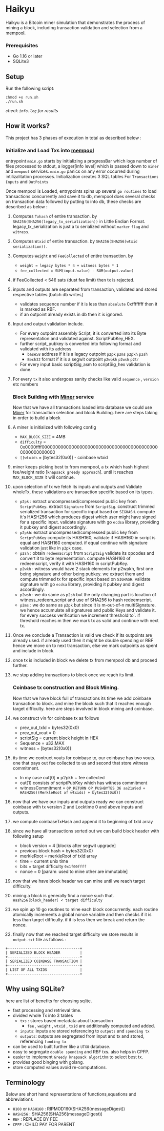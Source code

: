 # Haikyu

Haikyu is a Bitcoin miner simulation that demonstrates the process of mining a block, including transaction validation and selection from a mempool.

### Prerequisites
- Go 1.16 or later
- SQLite3

## Setup
Run the following script:
```shell
chmod +x run.sh
./run.sh 
```
*check `info.log` for results*

## How it works?
This project has 3 phases of execution in total as described below :

### Initialize and Load Txs into [mempool](./internal/mempool/mempool.go)  
entrypoint `main.go` starts by initializing a progressBar which logs number of files processed to stdout, a logger[info level] which is passed down to `miner` and `mempool` services. `main.go` panics on any error occurred during intilizalitation processes. Initialization creates 3 SQL tables For `Transactions` `Inputs` and `OutPoints`

Once mempool is Loaded, entrypoints spins up several `go routines` to load transactions concurrently and save it to db, mempool does several checks on transaction data followed by putting tx into db, these checks are described as below :
1. Computes `Txhash` of entire transaction. by `SHA256(SHA256(legacy_tx_serialization))` in Little Endian Format.  legacy_tx_serialization is just a tx serialized without `marker` `flag` and `witness`.
2. Computes `Wtxid` of entire transaction. by `SHA256(SHA256(wtxid serialization))`.
3. Computes `Weight` and `FeeCollected` of entire transaction. by 
    - `weight = legacy bytes * 4 + witness bytes * 1`
    - `fee_collected = SUM(input.value) - SUM(output.value)`
4. if FeeCollected < 546 sats (dust fee limit) then tx is rejected.
5. inputs and outputs are separated from transaction, validated and stored respective tables [batch db writes]
    - validates sequence number if it is less than `absolute` 0xffffffff  then it is marked as RBF.
    - if an outpoint already exists in db then it is ignored.
6. Input and output validation include.
    - For every outpoint assembly Script, it is converted into its Byte representation and validated against. ScriptPubKey_HEX.
    - further script_pubkey is converted into following format and validated with its address
        - `base58` address if it is a legacy outpoint `p2pk` `p2ms` `p2pkh` `p2sh` 
        - `Bech32` format if it is a segwit outpoint `p2wpkh` `p2wsh` `p2tr`
    - For every input basic scriptSig_asm to scriptSig_hex validation is done.
7. For every `tx` it also undergoes sanity checks like valid `sequence` , `version` etc numbers

    ### Block Building with [Miner](./internal/miner/miner.go) service
    Now that we have all transactions loaded into database we could use [Miner](./internal/miner/miner.go) for transaction selection and block Building. here are steps taking in order to build a block
1. A miner is initialized with following config 
    - `MAX_BLOCK_SIZE` = 4MB 
    - `difficulty` = 0x0000ffff00000000000000000000000000000000000000000000000000000000
    - `[]wtxids` = [bytes32(0x0)] - coinbase wtxid
2. miner keeps picking best tx from mempool, a tx which hash highest fee/weight ratio [`knapsack greedy approach`]. until it reaches `MAX_BLOCK_SIZE` it will continue.
3. upon selection of tx we fetch its inputs and outputs and Validate wholeTx, these validations are transaction specific based on its types.
    - `p2pk` :  extract uncompressed/compressed public key from     `ScriptPubKey`. extract `Signature` from `ScriptSig`. construct trimmed serialized transaction for specific input based on `SIGHASH`. compute it's HASH256 which produces digest which user might have signed for a specific input. validate signature with go `ecdsa` library, providing it pubkey and digest accordingly.
    - `p2pkh`: extract  uncompressed/compressed public key from     `ScriptPubKey` compute its HASH160, validate if HASH160 in script is equal and HASH160 computed. if equal continue with signature validation just like in `p2pk` case.
    - `p2sh` : obtain `redeemScript` from `ScriptSig` validate its opcodes and convert it to byte representation. compute HASH160 of redeemscript, verify it with HASH160 in scriptPubKey.
    - `p2wkh` : witness would have 2 stack elements for p2wpkh, first one being signature and other being pubkey. we extract them and compute trimmed tx for specific input based on `SIGHASH`. validate signature with go `ecdsa` library, providing it pubkey and digest accordingly.
    - `p2wsh` : we do same as `p2sh` but the only changing part is location of witness_redeem_script and use of SHA256 to hash redeemscript.
    - `p2ms` : we do same as `p2pk` but since it is m-out-of-n multiSignature. we hence accumulate all signatures and public Keys and validate it. for every success verification we increment threshold to`. if threshold reaches m then we mark tx as valid and continue with next tx.
4. Once we conclude a Transaction is valid we check if its outpoints are already used. if already used then it might be double spending or RBF hence we move on to next transaction, else we mark outpoints as spent and include in block.
5. once tx is included in block we delete tx from mempool db and proceed further.
6. we stop adding transactions to block once we reach its limit.

    ### Coinbase tx construction and Block Mining.
    Now that we have block full of transactions its time we add coinbase transaction to block. and mine the block such that it reaches enough target difficulty. here are steps involved in block mining and coinbase.
1. we construct vin for coinbase tx as follows
    -  prev_out_txId = bytes32(0x0) 
    -  prev_out_vout = 0
    -  scriptSig = current block height in HEX
    -  Sequence = u32.MAX
    -  witness = [bytes32(0x0)]
2. its time we contruct vouts for coinbase tx, our coinbase has two vouts. one that pays out fee collected to us and second that store witness commitment.
    - In my case out[0] = p2pkh + fee collected
    - out[1] consists of scriptPubKey which has witness commitment
    - witnessCommitment = `OP_RETURN OP_PUSHBYTES_36 aa21a9ed + HASH256((MerkleRoot of wtxids) + bytes32(0x0))`
3. now that we have our inputs and outputs ready we can construct coinbase with tx version 2 and Locktime 0 and above inputs and outputs.
4. we compute coinbaseTxHash and append it to beginning of txId array
5. since we have all transactions sorted out we can build block header with following setup
    - block version = 4 [blocks after segwit upgrade]
    - previous block hash = bytes32(0x0)
    - merkleRoot = merkleRoot of txId array
    - time = current unix time
    - bits = target difficulty `0x1f00ffff`
    - nonce = 0 [param: used to mine other are immutable]
6. now that we have block header we can mine until we reach target difficulty.
7. mining a block is generally find a nonce such that. `Hash256(block_header) < target difficulty`
8. we spin up 10 go routines to mine each block concurrently. each routine atomically increments a global nonce variable and then checks if it is less than target difficulty. if it is less then we break and return the nonce.
9. finally now that we reached target difficulty we store results in `output.txt` file as follows :
```
+---------------------------------+
| SERIALIZED BLOCK HEADER         |
+---------------------------------+
| SERIALIZED COINBASE TRANSACTION |
+---------------------------------+
| LIST OF ALL TXIDS               |
+---------------------------------+
```

## Why using SQLite?
here are list of benefits for choosing sqlite.
- fast processing and retrieval time.
- divided whole Tx into 3 tables
    - `txs` : stores based metadata about transaction
        - `fee` , `weight` , `wtxid` , `txid` are additionally computed and added.
    - `inputs`: inputs are stored referencing to `outputs` and `spending tx`
    - `outputs`: outputs are segregated from input and tx and stored, referencing `funding tx`
- can be used to built further like a `UTXO` database. 
- easy to segregate `double spending` and RBF txs. also helps in CPFP.
- easier to implement `Greedy knapsack algorithm` to select best tx.
- provides good binging with golang.
- store computed values avoid re-computations.


## Terminology
Below are short hand representations of functions,equations and abbreviations

- `H160` or `HASH160` : RIPMOD160(SHA256(messageDigest))
- `HASH256` : SHA256(SHA256(messageDigest))
- `RBF` : REPLACE BY FEE
- `CPFP` : CHILD PAY FOR PARENT
